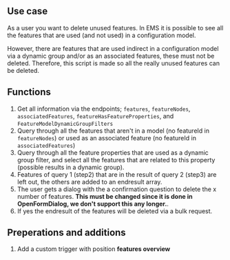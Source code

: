
## Use case
As a user you want to delete unused features. In EMS it is possible to
see all the features that are used (and not used) in a configuration
model. 

However, there are features that are used indirect in a configuration
model via a dynamic group and/or as an associated features, these must
not be deleted. Therefore, this script is made so all the really unused
features can be deleted. 

## Functions
1. Get all information via the endpoints; `features`, `featureNodes`, `associatedFeatures`, `featureHasFeatureProperties`, and `FeatureModelDynamicGroupFilters`
2. Query through all the features that aren't in a model (no featureId in `featureNodes`) or used as an associated feature (no featureId in `associatedFeatures`)
3. Query through all the feature properties that are used as a dynamic group filter, and select all the features that are related to this property (possible results in a dynamic group).
4. Features of query 1 (step2) that are in the result of query 2 (step3) are left out, the others are added to an endresult array.
5. The user gets a dialog with the a confirmation question to delete the x number of features. **This must be changed since it is done in OpenFormDialog, we don't support this any longer.**.
6. If yes the endresult of the features will be deleted via a bulk request. 

## Preperations and additions
1. Add a custom trigger with position **features overview**


